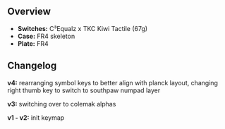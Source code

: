 ## Overview
* **Switches:** C³Equalz x TKC Kiwi Tactile (67g)
* **Case:** FR4 skeleton 
* **Plate:** FR4 

## Changelog
**v4:**
rearranging symbol keys to better align with planck layout, changing right thumb key to switch to southpaw numpad layer

**v3:**
switching over to colemak alphas

**v1 - v2:**
init keymap
